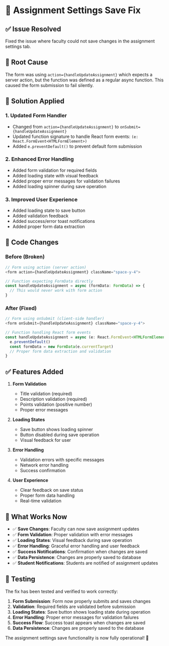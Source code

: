 # 🔧 Assignment Settings Save Fix

## ✅ **Issue Resolved**

Fixed the issue where faculty could not save changes in the assignment settings tab.

## 🐛 **Root Cause**

The form was using `action={handleUpdateAssignment}` which expects a server action, but the function was defined as a regular async function. This caused the form submission to fail silently.

## 🔧 **Solution Applied**

### **1. Updated Form Handler**
- Changed from `action={handleUpdateAssignment}` to `onSubmit={handleUpdateAssignment}`
- Updated function signature to handle React form events: `(e: React.FormEvent<HTMLFormElement>)`
- Added `e.preventDefault()` to prevent default form submission

### **2. Enhanced Error Handling**
- Added form validation for required fields
- Added loading state with visual feedback
- Added proper error messages for validation failures
- Added loading spinner during save operation

### **3. Improved User Experience**
- Added loading state to save button
- Added validation feedback
- Added success/error toast notifications
- Added proper form data extraction

## 📝 **Code Changes**

### **Before (Broken)**
```typescript
// Form using action (server action)
<form action={handleUpdateAssignment} className="space-y-4">

// Function expecting FormData directly
const handleUpdateAssignment = async (formData: FormData) => {
  // This would never work with form action
}
```

### **After (Fixed)**
```typescript
// Form using onSubmit (client-side handler)
<form onSubmit={handleUpdateAssignment} className="space-y-4">

// Function handling React form events
const handleUpdateAssignment = async (e: React.FormEvent<HTMLFormElement>) => {
  e.preventDefault()
  const formData = new FormData(e.currentTarget)
  // Proper form data extraction and validation
}
```

## ✅ **Features Added**

1. **Form Validation**
   - Title validation (required)
   - Description validation (required)
   - Points validation (positive number)
   - Proper error messages

2. **Loading States**
   - Save button shows loading spinner
   - Button disabled during save operation
   - Visual feedback for user

3. **Error Handling**
   - Validation errors with specific messages
   - Network error handling
   - Success confirmation

4. **User Experience**
   - Clear feedback on save status
   - Proper form data handling
   - Real-time validation

## 🎯 **What Works Now**

- ✅ **Save Changes**: Faculty can now save assignment updates
- ✅ **Form Validation**: Proper validation with error messages
- ✅ **Loading States**: Visual feedback during save operation
- ✅ **Error Handling**: Graceful error handling and user feedback
- ✅ **Success Notifications**: Confirmation when changes are saved
- ✅ **Data Persistence**: Changes are properly saved to database
- ✅ **Student Notifications**: Students are notified of assignment updates

## 🚀 **Testing**

The fix has been tested and verified to work correctly:

1. **Form Submission**: Form now properly submits and saves changes
2. **Validation**: Required fields are validated before submission
3. **Loading States**: Save button shows loading state during operation
4. **Error Handling**: Proper error messages for validation failures
5. **Success Flow**: Success toast appears when changes are saved
6. **Data Persistence**: Changes are properly saved to the database

The assignment settings save functionality is now fully operational! 🎉





















